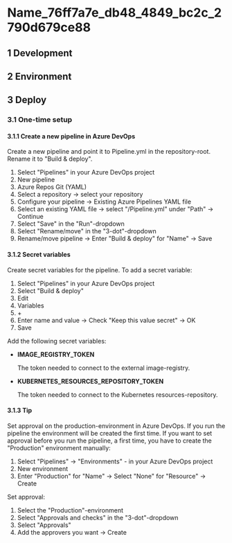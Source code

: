 # Name_76ff7a7e_db48_4849_bc2c_2790d679ce88

## 1 Development

## 2 Environment

## 3 Deploy

### 3.1 One-time setup

#### 3.1.1 Create a new pipeline in Azure DevOps

Create a new pipeline and point it to Pipeline.yml in the repository-root. Rename it to "Build & deploy".

1. Select "Pipelines" in your Azure DevOps project
2. New pipeline
3. Azure Repos Git (YAML)
4. Select a repository -> select your repository
5. Configure your pipeline -> Existing Azure Pipelines YAML file
6. Select an existing YAML file -> select "/Pipeline.yml" under "Path" -> Continue
7. Select "Save" in the "Run"-dropdown
8. Select "Rename/move" in the "3-dot"-dropdown
9. Rename/move pipeline -> Enter "Build & deploy" for "Name" -> Save

#### 3.1.2 Secret variables

Create secret variables for the pipeline. To add a secret variable:

1. Select "Pipelines" in your Azure DevOps project
2. Select "Build & deploy"
3. Edit
4. Variables
5. \+
6. Enter name and value -> Check "Keep this value secret" -> OK
7. Save

Add the following secret variables:

- **IMAGE_REGISTRY_TOKEN**

	The token needed to connect to the external image-registry.

- **KUBERNETES_RESOURCES_REPOSITORY_TOKEN**

	The token needed to connect to the Kubernetes resources-repository.

#### 3.1.3 Tip

Set approval on the production-environment in Azure DevOps. If you run the pipeline the environment will be created the first time. If you want to set approval before you run the pipeline, a first time, you have to create the "Production" environment manually:

1. Select "Pipelines" -> "Environments" - in your Azure DevOps project
2. New environment
3. Enter "Production" for "Name" -> Select "None" for "Resource" -> Create

Set approval:

1. Select the "Production"-environment
2. Select "Approvals and checks" in the "3-dot"-dropdown
3. Select "Approvals"
4. Add the approvers you want -> Create